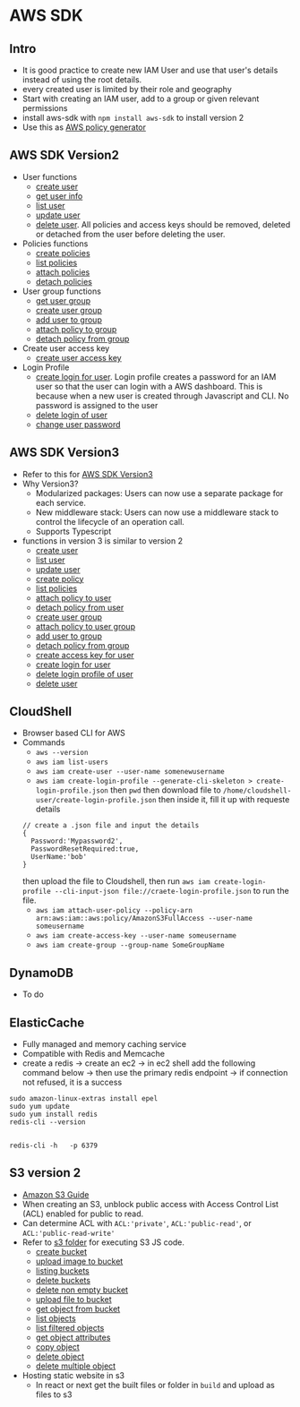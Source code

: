 # AWS SDK

## Intro
- It is good practice to create new IAM User and use that user's details instead of using the root details.
- every created user is limited by their role and geography
- Start with creating an IAM user, add to a group or given relevant permissions
- install aws-sdk with `npm install aws-sdk` to install version 2
- Use this as [AWS policy generator](https://awspolicygen.s3.amazonaws.com/policygen.html)

## AWS SDK Version2
- User functions
  - [create user](/IAMV2/CreateUser.js)
  - [get user info](/IAMV2/GetUserInfo.js)
  - [list user](/IAMV2/ListAll.js)
  - [update user](/IAMV2/UpdateUser.js)
  - [delete user](/IAMV2/DeleteUser.js). All policies and access keys should be removed, deleted or detached from the user before deleting the user.
- Policies functions
  - [create policies](/IAMV2/CreatePolicy.js)
  - [list policies](/IAMV2/ListPolicy.js)
  - [attach policies](/IAMV2/AttachPolicy.js)
  - [detach policies](/IAMV2/DetachPolicy.js)
- User group functions
  - [get user group](/IAMV2/GetUserGroup.js)
  - [create user group](/IAMV2/CreateUserGroup.js)
  - [add user to group](/IAMV2/AddUserToGroup.js)
  - [attach policy to group](/IAMV2/AttachPolicyToGroup.js)
  - [detach policy from group](/IAMV2/DetachPolicyFromGroup.js)
- Create user access key
  - [create user access key](/IAMV2/CreateUserAccessKey.js)
- Login Profile
  - [create login for user](/IAMV2/CreateLoginForUser.js). Login profile creates a password for an IAM user so that the user can login with a AWS dashboard. This is because when a new user is created through Javascript and CLI. No password is assigned to the user
  - [delete login of user](/IAMV2/DeleteLoginOfUser.js)
  - [change user password](/IAMV2/ChangePassword.js)

## AWS SDK Version3
- Refer to this for [AWS SDK Version3](https://docs.aws.amazon.com/sdk-for-javascript/v3/developer-guide/welcome.html)
- Why Version3?
  - Modularized packages: Users can now use a separate package for each service.
  - New middleware stack: Users can now use a middleware stack to control the lifecycle of an operation call.
  - Supports Typescript
- functions in version 3 is similar to version 2
  - [create user](/IAMV3/CreateUser.js)
  - [list user](/IAMV3/ListUser.js)
  - [update user](/IAMV3/UpdateUser.js)
  - [create policy](/IAMV3/CreatePolicy.js)
  - [list policies](/IAMV3/ListPolicy.js)
  - [attach policy to user](/IAMV3/AttachPol.js)
  - [detach policy from user](/IAMV3/DetachPol.js)
  - [create user group](/IAMV3/CreateGroup.js)
  - [attach policy to user group](/IAMV3/AttachPGro.js)
  - [add user to group](/IAMV3/AddUserGro.js)
  - [detach policy from group](/IAMV3/DetachPGro.js)
  - [create access key for user](/IAMV3/CreateAccess.js)
  - [create login for user](/IAMV3/CreateLogin.js)
  - [delete login profile of user](/IAMV3/DeleteLogin.js)
  - [delete user](/IAMV3/DeleteUser.js)

## CloudShell
- Browser based CLI for AWS
- Commands
  - `aws --version`
  - `aws iam list-users`
  - `aws iam create-user --user-name somenewusername`
  - `aws iam create-login-profile --generate-cli-skeleton > create-login-profile.json`
  then `pwd` then download file to `/home/cloudshell-user/create-login-profile.json` then inside it, fill it up with requeste details
  ```
  // create a .json file and input the details
  {
    Password:'Mypassword2',
    PasswordResetRequired:true,
    UserName:'bob'
  }
  ```
  then upload the file to Cloudshell, then run `aws iam create-login-profile --cli-input-json file://craete-login-profile.json` to run the file.
  - `aws iam attach-user-policy --policy-arn arn:aws:iam::aws:policy/AmazonS3FullAccess --user-name someusername`
  - `aws iam create-access-key --user-name someusername`
  - `aws iam create-group --group-name SomeGroupName`

## DynamoDB
- To do

## ElasticCache
- Fully managed and memory caching service
- Compatible with Redis and Memcache
- create a redis -> create an ec2 -> in ec2 shell add the following command below -> then use the primary redis endpoint -> if connection not refused, it is a success
```
sudo amazon-linux-extras install epel
sudo yum update
sudo yum install redis
redis-cli --version


redis-cli -h   -p 6379
```

## S3 version 2
- [Amazon S3 Guide](https://docs.aws.amazon.com/AmazonS3/latest/userguide/Welcome.html)
- When creating an S3, unblock public access with Access Control List (ACL) enabled for public to read.
- Can determine ACL with `ACL:'private'`, `ACL:'public-read'`, or `ACL:'public-read-write'`
- Refer to [s3 folder](/s3v2/) for executing S3 JS code.
  - [create bucket](/s3v2/CreateBucket.js)
  - [upload image to bucket](/s3v2/UploadImg.js)
  - [listing buckets](/s3v2/ListBuck.js)
  - [delete buckets](/s3v2/DeleteBuck.js)
  - [delete non empty bucket](/s3v2/DeleteNone.js)
  - [upload file to bucket](/s3v2/UploadFile.js)
  - [get object from bucket](/s3v2/GetObj.js)
  - [list objects](/s3v2/ListFiles.js)
  - [list filtered objects](/s3v2/ListFilter.js)
  - [get object attributes](/s3v2/GetAttribute.js)
  - [copy object](/s3v2/CopyObj.js)
  - [delete object](/s3v2/DeleteObj.js)
  - [delete multiple object](/s3v2/DeleteMulti.js)
- Hosting static website in s3
  - In react or next get the built files or folder in `build` and upload as files to s3

  